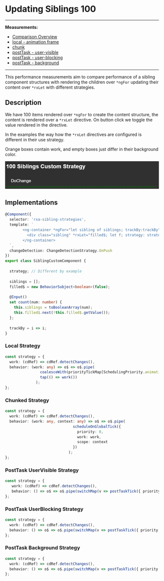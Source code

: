 # Updating Siblings 100

---

**Measurements:**
- [Comparison Overview](https://chromedevtools.github.io/timeline-viewer/?loadTimelineFromURL=https://raw.githubusercontent.com/rx-angular/rx-angular-perf-measures/main/updating-siblings--100/updating-siblings--100__local--animationFrame__template%401.0.0-beta.0.json?dl=0,https://raw.githubusercontent.com/rx-angular/rx-angular-perf-measures/main/updating-siblings--100/updating-siblings--100__chunked--animation-frame__template%401.0.0-beta.0.json?dl=0,https://raw.githubusercontent.com/rx-angular/rx-angular-perf-measures/main/updating-siblings--100/updating-siblings--100__postTask--user-visible__template%401.0.0-beta.0.json?dl=0,https://raw.githubusercontent.com/rx-angular/rx-angular-perf-measures/main/updating-siblings--100/updating-siblings--100__postTask--user-blocking__template%401.0.0-beta.0.json?dl=0,https://raw.githubusercontent.com/rx-angular/rx-angular-perf-measures/main/updating-siblings--100/updating-siblings--100__postTask--background__template%401.0.0-beta.0.json?dl=0)
- [local - animation frame](https://chromedevtools.github.io/timeline-viewer/?loadTimelineFromURL=https://raw.githubusercontent.com/rx-angular/rx-angular-perf-measures/main/updating-siblings--100/updating-siblings--100__local--animationFrame__template%401.0.0-beta.0.json?dl=0)
- [chunk](https://chromedevtools.github.io/timeline-viewer/?loadTimelineFromURL=https://raw.githubusercontent.com/rx-angular/rx-angular-perf-measures/main/updating-siblings--100/updating-siblings--100__chunked--animation-frame__template%401.0.0-beta.0.json?dl=0)
- [postTask - user-visible](https://chromedevtools.github.io/timeline-viewer/?loadTimelineFromURL=https://raw.githubusercontent.com/rx-angular/rx-angular-perf-measures/main/updating-siblings--100/updating-siblings--100__postTask--user-visible__template%401.0.0-beta.0.json?dl=0)
- [postTask - user-blocking](https://chromedevtools.github.io/timeline-viewer/?loadTimelineFromURL=https://raw.githubusercontent.com/rx-angular/rx-angular-perf-measures/main/updating-siblings--100/updating-siblings--100__postTask--user-blocking__template%401.0.0-beta.0.json?dl=0)
- [postTask - background](https://chromedevtools.github.io/timeline-viewer/?loadTimelineFromURL=https://raw.githubusercontent.com/rx-angular/rx-angular-perf-measures/main/updating-siblings--100/updating-siblings--100__postTask--background__template%401.0.0-beta.0.json?dl=0)

---

This performance measurements aim to compare performance of a sibling component structures with rendering the children over `*ngFor` updating their content over `*rxLet` with different strategies.

## Description

We have 100 items rendered over `*ngFor` to create the content structure, the content is rendered over a `*rxLet`
 directive. On button click we toggle the value rendered in the directive.
 
In the examples the way how the `*rxLet` directives are configured is different in their use strategy.

Orange boxes contain work, and empty boxes just differ in their background color.

![Updating Siblings 100](https://raw.githubusercontent.com/rx-angular/rx-angular-perf-measures/main/updating-siblings--100/updating-siblings--100.png)

## Implementations

```typescript
@Component({
  selector: 'rxa-sibling-strategies',
  template: `
        <ng-container *ngFor="let sibling of siblings; trackBy:trackBy">
          <div class="sibling" *rxLet="filled$; let f; strategy: strategy >&nbsp;</div>
        </ng-container>
  `,
  changeDetection: ChangeDetectionStrategy.OnPush
})
export class SiblingCustomComponent {

  strategy; // Different by example

  siblings = [];
  filled$ = new BehaviorSubject<boolean>(false);

  @Input()
  set count(num: number) {
    this.siblings = toBooleanArray(num);
    this.filled$.next(!this.filled$.getValue());
  };

  trackBy = i => i;
}
```

### Local Strategy

```typescript
const strategy = {
  work: (cdRef) => cdRef.detectChanges(),
  behavior: (work: any) => o$ => o$.pipe(
                coalesceWith(priorityTickMap[SchedulingPriority.animationFrame]),
                tap(() => work())
              );
};
```

### Chunked Strategy

```typescript
const strategy = {
  work: (cdRef) => cdRef.detectChanges(),
  behavior: (work: any, context: any) => o$ => o$.pipe(
                               scheduleOnGlobalTick({
                                 priority: 0,
                                 work: work,
                                 scope: context
                               })
                             );
};
```

### PostTask UserVisible Strategy

```typescript
const strategy = {
   work: (cdRef) => cdRef.detectChanges(),
   behavior: () => o$ => o$.pipe(switchMap(v => postTaskTick({ priority: 'user-visible' }, work).pipe(mapTo(v))))
};
```

### PostTask UserBlocking Strategy

```typescript
const strategy = {
  work: (cdRef) => cdRef.detectChanges(),
  behavior: () => o$ => o$.pipe(switchMap(v => postTaskTick({ priority: 'user-blocking' }, work).pipe(mapTo(v))))
};
```

### PostTask Background Strategy

```typescript
const strategy = {
  work: (cdRef) => cdRef.detectChanges(),
  behavior: () => o$ => o$.pipe(switchMap(v => postTaskTick({ priority: 'background' }, work).pipe(mapTo(v))));
};
```
